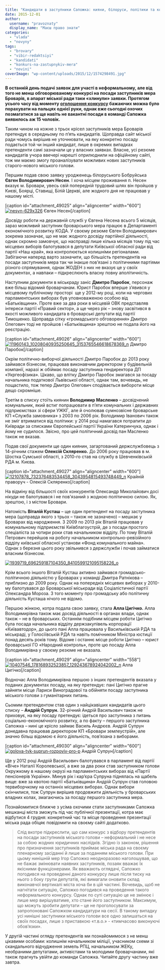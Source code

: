 ```yaml
---
title: "Кандидати в заступники Сапожка: кияни, білоруси, політики та комунальники. Перша частина огляду"
date: 2015-12-01
author: 
  username: "pravoznaty"
  display_name: "Маєш право знати"
categories: 
  - "vlada"
  - "novyny"
tags: 
  - "brovary"
  - "vibir-redaktsiyi"
  - "kandidati"
  - "konkurs-na-zastupnykiv-mera"
  - "novini"
coverImage: "wp-content/uploads/2015/12/1574298491.jpg"
---
```


**В останній день подачі заявок для участі в неформальному, але від того не менш обговорюваному конкурсі на посади заступників мера Броварів, в апарат міської ради таки «хлинули» заявки. Протягом усього часу від моменту [оголошення конкурсу](https://www.brovary.kiev.ua/ogoloshu%D1%94tsya-priiom-dokument%D1%96v-na-posadi-zastupnik%D1%96v-m%D1%96skogo-golovi) бажаючих можна було порахувати на пальцях однієї руки, однак вже сьогодні охочих позмагатися за ще навіть не вакантні посади в команді Сапожка виявилось аж 15 чоловік.**

Таким чином на кожне з трьох крісел заступників мера Броварів претендує в середньому по п’ять кандидатів. Щоправда сайт міської ради чомусь вирішив не уточнювати, на яку конкретно посаду подається той чи інший кандидат, лише в окремих випадках претенденти самі зазначали це у власних заявках. Власне, усі резюме кандидатів учора ввечері нарешті оприлюднили на офіційному сайті, тож ми маємо змогу проаналізувати можливих нових заступників старого-нового міського голови.

Першим подав свою заявку уродженець білоруського Бобруйська **Євген Володимирович Несен**. І хоча місцем проживання п. Несен вказує м. Бровари, увесь свій попередній трудовий шлях він пройшов у Києві, Боярці, Ставищі, Білій Церкві, але жодного дня не працював у нашому місті.

\[caption id="attachment\_49025" align="aligncenter" width="600"\][![nesyn-629x326](https://mpz.brovary.org/wp-content/uploads/2015/12/nesyn.jpg)](https://mpz.brovary.org/kandydaty-v-zastupnyky-sapozhka-kyyany-bilorusy-polityky-ta-komunalnyky-persha-chastyna-oglyadu/nesyn-629x326/) Євген Несен\[/caption\]

Досвіду роботи на державній службі у Євгена Несена всього 5 місяців, зараз можливий заступник броварського мера працює в Департаменті економічного розвитку КОДА. У своєму резюме Євген Володимирович зокрема зазначає, що не має жодного досвіду партійної діяльності, однак скромно замовчує, що насправді лише кілька місяців тому під час місцевих виборів балотувався в депутати Київської обласної ради від партії «Наш край», яка контролюється колишніми регіоналами. Забігаючи наперед варто зазначити, що більшість претендентів на посади заступників мера так чи інакше пов’язані з політичними партіями різного спрямування, однак ЖОДЕН з них не вказує це у своїх документах, а навпаки – підкреслюють власну повну аполітичність.

Наступним документи в міськраду заніс **Дмитро Паробок**, персонаж вже більш відомий броварчанам. Юрист Паробок вперше з’явився у місцевому публічному просторі  ще у 2012-му році, коли на чергових парламентських виборах був уповноваженою особою від «Батьківщини». Проте вже за два роки в місцевій ОВК представляв інтереси партії «Правий сектор», а ще через рік – знову засвітився в якості можливого кандидата в броварські депутати від партії Тимошенко. Щоправда сітку «громадського обговорення» Дмитро Олегович тоді не пройшов і «Батьківщина» зрештою не подала його на реєстрацію.

\[caption id="attachment\_49026" align="aligncenter" width="600"\][![11960143_10208040935250645_3153765546618678369_n](https://mpz.brovary.org/wp-content/uploads/2015/12/11960143_10208040935250645_3153765546618678369_n.jpg)](https://mpz.brovary.org/kandydaty-v-zastupnyky-sapozhka-kyyany-bilorusy-polityky-ta-komunalnyky-persha-chastyna-oglyadu/11960143_10208040935250645_3153765546618678369_n/) Дмитро Паробок\[/caption\]

Окрім політично-виборчої діяльності Дмитро Паробок до 2013 року займався бізнесом, працював виконавчим директором у будівельній компанії, наразі ж обіймає посаду заступника гендиректора ДП «Укргеофізика». Цікаво, що влітку Дмитро Паробок змагався за посаду начальника податкової Львівської області, однак там, вочевидь, не пощастило, тож тепер Дмитро Олегович сподівається вибороти місце дещо скромніше.

Третім в списку стоїть киянин **Володимир Масленко** – досвідчений комунальник, який встиг попрацювати в п’яти комунальних і державних підприємствах зі сфери УЖКГ, але й очолював сумнозвісне броварське КП «Служба замовника» з 2003 по 2006 рік. Володимир Іванович також не зміг втриматися від політики: у 2014 році намагався потрапити до Київради за списками Європейської партії України Катеринчука, однак і йому не судилося. Звісно, про цей політичний досвід пан Масленко також не вказав.

Подав свої документи ще один киянин, загартований держслужбовець з 14-річним стажем **Олексій Скляренко.** До 2006 року працював в м. Шостка Сумської області, з 2010-го став на службу в Шевченківській РДА м. Києва.

\[caption id="attachment\_49027" align="aligncenter" width="600"\][![12107878_732376483534458_3043954815493748449_n](https://mpz.brovary.org/wp-content/uploads/2015/12/12107878_732376483534458_3043954815493748449_n.jpg)](https://mpz.brovary.org/kandydaty-v-zastupnyky-sapozhka-kyyany-bilorusy-polityky-ta-komunalnyky-persha-chastyna-oglyadu/12107878_732376483534458_3043954815493748449_n/) Крайній праворуч - Олексій Скляренко\[/caption\]

На відміну від більшості своїх конкурентів Олександр Миколайович досі нікуди не балотувався і не пов'язаний з жодною політичною силою. Як, зрештою, і з містом Бровари.

Натомість **Віталій Кусташ** – ще один претендент на посаду заступника мера (щоправда якого з трьох – також не зазначено) – мешкає у Броварах від народження. З 2009 по 2013 рік Віталій працював у комунальному підприємстві Київблагоустрій, де з посади простого спеціаліста за чотири роки став начальником відділу. По тому Віталій Петрович перейшов на роботу начальником контрольно-ревізійного відділу київської обласної установи «Фонд комунального майна».  Однак з березня цього року звільнився з держслужби і почав займатися власним бізнесом.

[![1939719_696259187104350_8410599121095158226_o](https://mpz.brovary.org/wp-content/uploads/2015/12/1939719_696259187104350_8410599121095158226_o.jpg)](https://mpz.brovary.org/kandydaty-v-zastupnyky-sapozhka-kyyany-bilorusy-polityky-ta-komunalnyky-persha-chastyna-oglyadu/1939719_696259187104350_8410599121095158226_o/)

Крім всього іншого Віталій Кусташ активно займався громадсько-політичною діяльністю у Броварах у команді Дмитра Ратнікова – приблизно до 2009 року. Однак на попередніх місцевих виборах у 2010-му балотувався до Броварської міськради від Соціалістичної партії Олександра Мороза. З того моменту про громадську або політичну діяльність Кусташа нічого не відомо.

Першою жінкою, котра подала свою заявку, стала **Алла Цигічко.** Алла Володимирівна також має досвід діяльності в органах влади, однак також – не в броварських. Останнім подібним місцем роботи Цигічко була посада начальника відділу держзакупівель корпорації «Київавтодор», до цього пані Алла працювала у Васильківській РДА та міськраді, у Голосіївській РДА та навіть помічником Міністра юстиції понад десять років тому. Відоме і останнє місце роботи Цигічко – юрист броварської ГО «Народний контроль», проте цю посаду Алла Володимирівна у своєму резюме не вказала.

\[caption id="attachment\_49029" align="aligncenter" width="558"\][![10407546_178168932523857_129243678924042002_n](https://mpz.brovary.org/wp-content/uploads/2015/12/10407546_178168932523857_129243678924042002_n.jpg)](https://mpz.brovary.org/kandydaty-v-zastupnyky-sapozhka-kyyany-bilorusy-polityky-ta-komunalnyky-persha-chastyna-oglyadu/10407546_178168932523857_129243678924042002_n/) Алла Цигічко\[/caption\]

Водночас Алла Володимирівна першою з інших претендентів вказала у поданих документах посаду, на яку претендує: пані Цигічко прагне зайняти місце Лариси Виноградової та обійняти посаду заступника міського голови з гуманітарних питань.

Сьомим претендентом став один з найцікавіших кандидатів цього списку – **Андрій Супрун.** 32-річний Андрій Васильович також не приховує, на яку посаду претендує: ідеться про заступника з питань соціально-економічного розвитку, а по факту – першого заступника Сапожка – нині це крісло займає Василь Андрєєв. Андрій Супрун донедавна працював директором КП «Бровари землеустрій», але значно більш відомою є його діяльність, пов’язана з виборами.

\[caption id="attachment\_49030" align="aligncenter" width="600"\][![golova-tvk-suprun-rozpoviv-pro-p](https://mpz.brovary.org/wp-content/uploads/2015/12/golova-tvk-suprun-rozpoviv-pro-p.jpg)](https://mpz.brovary.org/kandydaty-v-zastupnyky-sapozhka-kyyany-bilorusy-polityky-ta-komunalnyky-persha-chastyna-oglyadu/golova-tvk-suprun-rozpoviv-pro-p/) Андрій Супрун\[/caption\]

Ще у 2012 році Андрій Васильович балотувався в парламент від партії «Віче» Наталії Королевської, а вже за два роки став заступником голови Окружкому в нашому окрузі на парламентських виборах від «Партії пенсіонерів України». Минув рік і кар’єра Супруна піднялась на щабель вище: вже за квотою партії «Батьківщина» Андрій Супрун став головою тервиборчкому на останніх місцевих виборах. Однак вибори скінчилися, тож Супрун вирішив продовжити діяльність у броварських владних колах, змагаючись за посаду першого заступника мера.

Познайомитися ближче з усіма охочими стати заступниками Сапожка мешканці міста зможуть під час публічної презентації, котра має відбутися 4 грудня: конкретний час та місце проведення презентації міська рада обіцяє повідомити на своєму сайті додатково.

> Слід вкотре підкреслити, що сам конкурс з відбору претендентів на посади заступників міського голови – неформальний і не несе за собою жодних юридичних наслідків. Згідно із законом, рішення про призначення заступників приймає міська рада на своєму пленарному засіданні й лише за поданням міського голови. При цьому нинішній мер Ігор Сапожко неодноразово наголошував, що не бажає змінювати наявних заступників, позаяк вважає їх якісними функціонерами. Як вважають оглядачі, Сапожко погодився на проведенні даного конкурсу лише після тиску на нього з боку групи депутатів, які вимагали оновити склад виконавчої вертикалі міста хоча би в цій частині. Вочевидь, щоб не нагнітати ситуацію, Сапожко погодився на проведення такого неформального конкурсу. Однак по суті ситуацію це не змінює і лише мер вирішуватиме, хто стане його заступником. Максимум, що можуть зробити депутати – це не проголосувати за запропоновані Сапожком кандидатури на сесії. В такому випадку усі нинішні заступники міського голови все одно залишаться на своїх посадах, лише з приставкою «т.в.о.» - «тимчасово виконуючі обов’язки».

У другій частині огляду претендентів ми познайомимося з не менш цікавими особами: колишнім начальником міліції, учасником схеми зі скандального відчудження земель РПЦ, начальником ЖЕКу, необраними депутатами, активістами та молодими броварчанами, які також прагнуть увійти до команди Сапожка. Читайте другу частину вже завтра.
